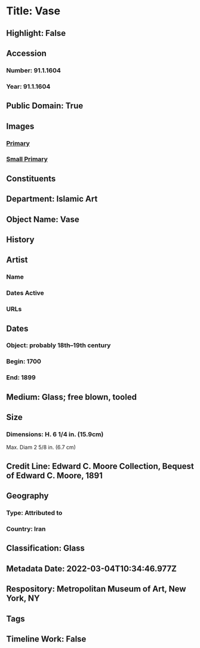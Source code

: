 # Title: Vase
## Highlight: False
## Accession
### Number: 91.1.1604
### Year: 91.1.1604
## Public Domain: True
## Images
### [Primary](https://images.metmuseum.org/CRDImages/is/original/sf91-1-1604a.jpg)
### [Small Primary](https://images.metmuseum.org/CRDImages/is/web-large/sf91-1-1604a.jpg)
## Constituents
## Department: Islamic Art
## Object Name: Vase
## History
## Artist
### Name
### Dates Active
### URLs
## Dates
### Object: probably 18th–19th century
### Begin: 1700
### End: 1899
## Medium: Glass; free blown, tooled
## Size
### Dimensions: H. 6 1/4 in. (15.9cm)
Max. Diam 2 5/8 in. (6.7 cm)
## Credit Line: Edward C. Moore Collection, Bequest of Edward C. Moore, 1891
## Geography
### Type: Attributed to
### Country: Iran
## Classification: Glass
## Metadata Date: 2022-03-04T10:34:46.977Z
## Respository: Metropolitan Museum of Art, New York, NY
## Tags
## Timeline Work: False